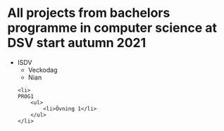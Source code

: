 <h1>All projects from bachelors programme in computer science at DSV start autumn 2021</h1>

<p>
<ul>
	<li>
	ISDV
		<ul>
			<li>Veckodag</li>
			<li>Nian</li>
		</ul>
	</li>

	<li>
	PROG1
		<ul>
			<li>Övning 1</li>
		</ul>
	</li>
</ul>

</p>
